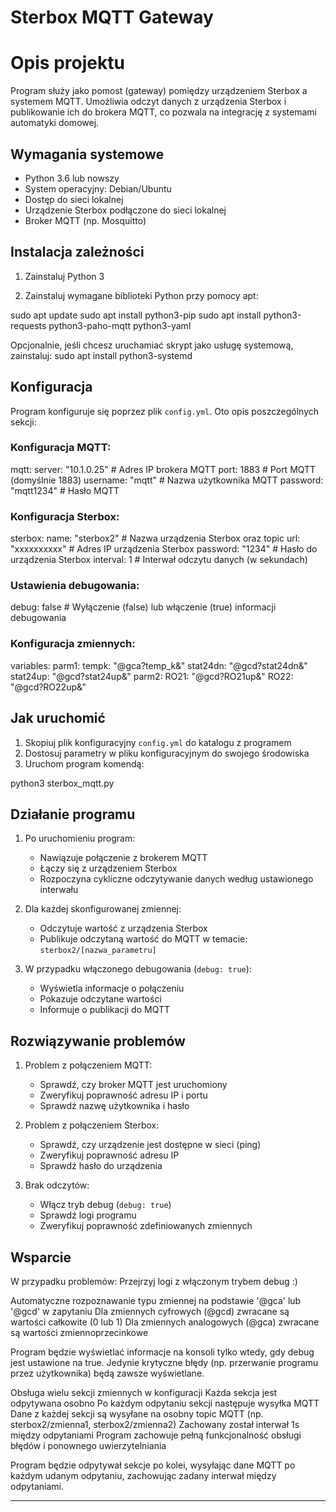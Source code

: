 # Sterbox MQTT Gateway
# Opis projektu

Program służy jako pomost (gateway) pomiędzy urządzeniem Sterbox a systemem MQTT. Umożliwia odczyt danych z urządzenia Sterbox i publikowanie ich do brokera MQTT, co pozwala na integrację z systemami automatyki domowej.

## Wymagania systemowe

- Python 3.6 lub nowszy
- System operacyjny: Debian/Ubuntu
- Dostęp do sieci lokalnej
- Urządzenie Sterbox podłączone do sieci lokalnej
- Broker MQTT (np. Mosquitto)

## Instalacja zależności

1. Zainstaluj Python 3

2. Zainstaluj wymagane biblioteki Python przy pomocy apt:

sudo apt update
sudo apt install python3-pip
sudo apt install python3-requests python3-paho-mqtt python3-yaml

Opcjonalnie, jeśli chcesz uruchamiać skrypt jako usługę systemową, zainstaluj:
sudo apt install python3-systemd

## Konfiguracja

Program konfiguruje się poprzez plik `config.yml`. Oto opis poszczególnych sekcji:

### Konfiguracja MQTT:

mqtt:
  server: "10.1.0.25"    # Adres IP brokera MQTT
  port: 1883             # Port MQTT (domyślnie 1883)
  username: "mqtt"       # Nazwa użytkownika MQTT
  password: "mqtt1234"   # Hasło MQTT


### Konfiguracja Sterbox:

sterbox:
  name: "sterbox2"       # Nazwa urządzenia Sterbox oraz topic
  url: "xxxxxxxxxx"      # Adres IP urządzenia Sterbox
  password: "1234"       # Hasło do urządzenia Sterbox
  interval: 1            # Interwał odczytu danych (w sekundach)


### Ustawienia debugowania:

debug: false             # Wyłączenie (false) lub włączenie (true) informacji debugowania


### Konfiguracja zmiennych:

variables:
  parm1:
    tempk: "@gca?temp_k&"
    stat24dn: "@gcd?stat24dn&"
    stat24up: "@gcd?stat24up&"
  parm2:
    RO21: "@gcd?RO21up&"
    RO22: "@gcd?RO22up&"


## Jak uruchomić

1. Skopiuj plik konfiguracyjny `config.yml` do katalogu z programem
2. Dostosuj parametry w pliku konfiguracyjnym do swojego środowiska
3. Uruchom program komendą:

python3 sterbox_mqtt.py


## Działanie programu

1. Po uruchomieniu program:
   - Nawiązuje połączenie z brokerem MQTT
   - Łączy się z urządzeniem Sterbox
   - Rozpoczyna cykliczne odczytywanie danych według ustawionego interwału

2. Dla każdej skonfigurowanej zmiennej:
   - Odczytuje wartość z urządzenia Sterbox
   - Publikuje odczytaną wartość do MQTT w temacie: `sterbox2/[nazwa_parametru]`

3. W przypadku włączonego debugowania (`debug: true`):
   - Wyświetla informacje o połączeniu
   - Pokazuje odczytane wartości
   - Informuje o publikacji do MQTT

## Rozwiązywanie problemów

1. Problem z połączeniem MQTT:
   - Sprawdź, czy broker MQTT jest uruchomiony
   - Zweryfikuj poprawność adresu IP i portu
   - Sprawdź nazwę użytkownika i hasło

2. Problem z połączeniem Sterbox:
   - Sprawdź, czy urządzenie jest dostępne w sieci (ping)
   - Zweryfikuj poprawność adresu IP
   - Sprawdź hasło do urządzenia

3. Brak odczytów:
   - Włącz tryb debug (`debug: true`)
   - Sprawdź logi programu
   - Zweryfikuj poprawność zdefiniowanych zmiennych

## Wsparcie

W przypadku problemów:
Przejrzyj logi z włączonym trybem debug :)



Automatyczne rozpoznawanie typu zmiennej na podstawie '@gca' lub '@gcd' w zapytaniu
Dla zmiennych cyfrowych (@gcd) zwracane są wartości całkowite (0 lub 1)
Dla zmiennych analogowych (@gca) zwracane są wartości zmiennoprzecinkowe

Program będzie wyświetlać informacje na konsoli tylko wtedy, gdy debug jest ustawione na true. Jedynie krytyczne błędy (np. przerwanie programu przez użytkownika) będą zawsze wyświetlane.


Obsługa wielu sekcji zmiennych w konfiguracji
Każda sekcja jest odpytywana osobno
Po każdym odpytaniu sekcji następuje wysyłka MQTT
Dane z każdej sekcji są wysyłane na osobny topic MQTT (np. sterbox2/zmienna1, sterbox2/zmienna2)
Zachowany został interwał 1s między odpytaniami
Program zachowuje pełną funkcjonalność obsługi błędów i ponownego uwierzytelniania

Program będzie odpytywał sekcje po kolei, wysyłając dane MQTT po każdym udanym odpytaniu, zachowując zadany interwał między odpytaniami.

-------------------

